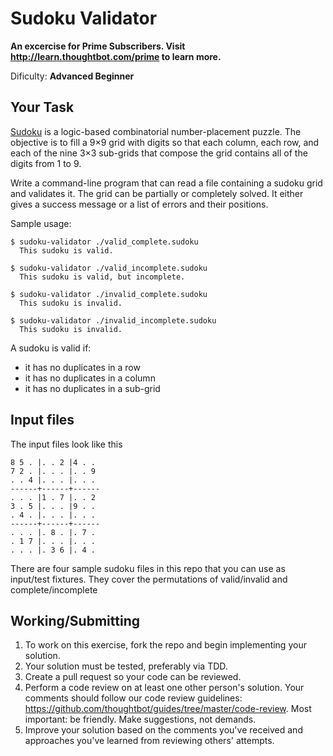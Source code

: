 # Sudoku Validator
**An excercise for Prime Subscribers. Visit http://learn.thoughtbot.com/prime to
learn more.**

Dificulty: **Advanced Beginner**

## Your Task
[Sudoku](http://en.wikipedia.org/wiki/Sudoku) is a logic-based combinatorial number-placement puzzle. The objective is
to fill a 9×9 grid with digits so that each column, each row, and each of the
nine 3×3 sub-grids that compose the grid contains all of the digits from 1 to 9.

Write a command-line program that can read a file containing a sudoku grid and
validates it. The grid can be partially or completely solved. It either gives a
success message or a list of errors and
their positions.

Sample usage:

```
$ sudoku-validator ./valid_complete.sudoku
  This sudoku is valid.

$ sudoku-validator ./valid_incomplete.sudoku
  This sudoku is valid, but incomplete.

$ sudoku-validator ./invalid_complete.sudoku
  This sudoku is invalid.

$ sudoku-validator ./invalid_incomplete.sudoku
  This sudoku is invalid.
```

A sudoku is valid if:
* it has no duplicates in a row
* it has no duplicates in a column
* it has no duplicates in a sub-grid

## Input files
The input files look like this

```
8 5 . |. . 2 |4 . . 
7 2 . |. . . |. . 9 
. . 4 |. . . |. . . 
------+------+------
. . . |1 . 7 |. . 2 
3 . 5 |. . . |9 . . 
. 4 . |. . . |. . . 
------+------+------
. . . |. 8 . |. 7 . 
. 1 7 |. . . |. . . 
. . . |. 3 6 |. 4 . 
```

There are four sample sudoku files in this repo that you can use as input/test
fixtures. They cover the permutations of valid/invalid and complete/incomplete

## Working/Submitting
1. To work on this exercise, fork the repo and begin implementing your solution.
2. Your solution must be tested, preferably via TDD.
3. Create a pull request so your code can be reviewed.
4. Perform a code review on at least one other person's solution. Your comments
   should follow our code review guidelines:
https://github.com/thoughtbot/guides/tree/master/code-review. Most important: be
friendly. Make suggestions, not demands.
5. Improve your solution based on the comments you've received and approaches
   you've learned from reviewing others' attempts.
